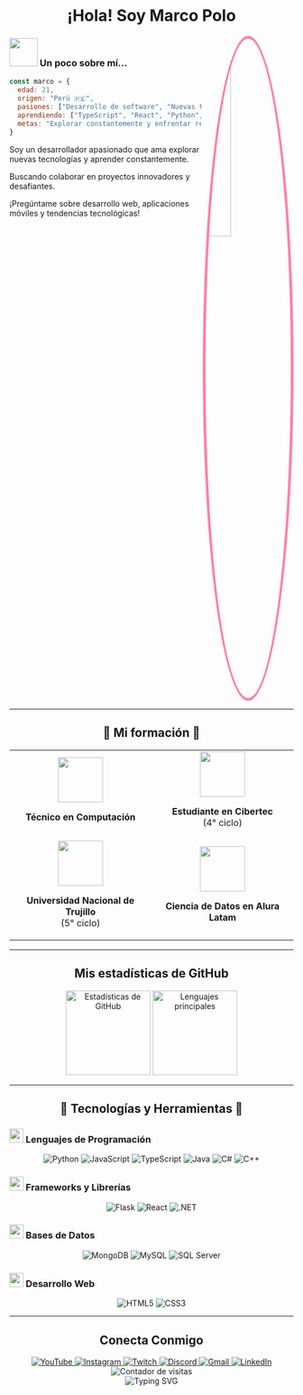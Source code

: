 # <div align="center"> ¡Hola! Soy Marco Polo</div>

<img align="right" src="https://i.pinimg.com/736x/39/e8/16/39e816954367ec0929807ebe76cfb002.jpg" width="30%" style="border-radius:50%; border: 5px solid #FF80AB;" />

<div align="left">

### <img src="https://media.giphy.com/media/VgCDAzcKvsR6OM0uWg/giphy.gif" width="50"> Un poco sobre mí...

```javascript
const marco = {
  edad: 21,
  origen: "Perú 🇵🇪",
  pasiones: ["Desarrollo de software", "Nuevas tecnologías"],
  aprendiendo: ["TypeScript", "React", "Python", "C#"],
  metas: "Explorar constantemente y enfrentar retos en el desarrollo"
}
```

 Soy un desarrollador apasionado que ama explorar nuevas tecnologías y aprender constantemente.

 Buscando colaborar en proyectos innovadores y desafiantes.

 ¡Pregúntame sobre desarrollo web, aplicaciones móviles y tendencias tecnológicas!

</div>

<br clear="both">

---

## <div align="center">💫 Mi formación 💫</div>

<table align="center" border="0">
  <tr>
    <td width="50%" align="center">
      <img src="https://media.giphy.com/media/WUlplcMpOCEmTGBtBW/giphy.gif" width="80">
      <p><b>Técnico en Computación</b></p>
    </td>
    <td width="50%" align="center">
      <img src="https://media.giphy.com/media/ieyl9zmCjO4b4t6qoY/giphy.gif" width="80">
      <p><b>Estudiante en Cibertec</b><br>(4° ciclo)</p>
    </td>
  </tr>
  <tr>
    <td width="50%" align="center">
      <img src="https://media.giphy.com/media/fYSnHlufseco8Fh93Z/giphy.gif" width="80">
      <p><b>Universidad Nacional de Trujillo</b><br>(5° ciclo)</p>
    </td>
    <td width="50%" align="center">
      <img src="https://media.giphy.com/media/KzJkzjggfGN5Py6nkT/giphy.gif" width="80">
      <p><b>Ciencia de Datos en Alura Latam</b></p>
    </td>
  </tr>
</table>

---

## <div align="center">Mis estadísticas de GitHub </div>

<div align="center">
  <img src="https://github-readme-stats.vercel.app/api?username=marcopolo&hide_title=false&hide_rank=false&show_icons=true&include_all_commits=true&count_private=true&disable_animations=false&theme=dracula&locale=es&hide_border=false&bg_color=ffcfe9&title_color=ff1493&text_color=9370db&icon_color=ff1493&border_color=ff80ab" height="150" alt="Estadísticas de GitHub"  />
  
  <img src="https://github-readme-stats.vercel.app/api/top-langs?username=marcopolo&locale=es&hide_title=false&layout=compact&card_width=320&langs_count=5&theme=dracula&hide_border=false&bg_color=ffcfe9&title_color=ff1493&text_color=9370db&border_color=ff80ab" height="150" alt="Lenguajes principales"  />
</div>

---

## <div align="center">🌟 Tecnologías y Herramientas 🌟</div>

### <img src="https://media.giphy.com/media/ln7z2eWriiQAllfVcn/giphy.gif" width="25"> Lenguajes de Programación

<p align="center">
  <img src="https://img.shields.io/badge/Python-FFD43B?style=for-the-badge&logo=python&logoColor=darkgreen" alt="Python" />
  <img src="https://img.shields.io/badge/JavaScript-F7DF1E?style=for-the-badge&logo=javascript&logoColor=black" alt="JavaScript" />
  <img src="https://img.shields.io/badge/TypeScript-007ACC?style=for-the-badge&logo=typescript&logoColor=white" alt="TypeScript" />
  <img src="https://img.shields.io/badge/Java-ED8B00?style=for-the-badge&logo=openjdk&logoColor=white" alt="Java" />
  <img src="https://img.shields.io/badge/C%23-239120?style=for-the-badge&logo=c-sharp&logoColor=white" alt="C#" />
  <img src="https://img.shields.io/badge/C%2B%2B-00599C?style=for-the-badge&logo=c%2B%2B&logoColor=white" alt="C++" />
</p>

### <img src="https://media.giphy.com/media/eNAsjO55tPbgaor7ma/giphy.gif" width="25"> Frameworks y Librerías

<p align="center">
  <img src="https://img.shields.io/badge/Flask-000000?style=for-the-badge&logo=flask&logoColor=white" alt="Flask" />
  <img src="https://img.shields.io/badge/React-20232A?style=for-the-badge&logo=react&logoColor=61DAFB" alt="React" />
  <img src="https://img.shields.io/badge/.NET-5C2D91?style=for-the-badge&logo=.net&logoColor=white" alt=".NET" />
</p>

### <img src="https://media.giphy.com/media/ZBythhSiZAoYea6vC2/giphy.gif" width="25"> Bases de Datos

<p align="center">
  <img src="https://img.shields.io/badge/MongoDB-4EA94B?style=for-the-badge&logo=mongodb&logoColor=white" alt="MongoDB" />
  <img src="https://img.shields.io/badge/MySQL-005C84?style=for-the-badge&logo=mysql&logoColor=white" alt="MySQL" />
  <img src="https://img.shields.io/badge/Microsoft_SQL_Server-CC2927?style=for-the-badge&logo=microsoft-sql-server&logoColor=white" alt="SQL Server" />
</p>

### <img src="https://media.giphy.com/media/fsEaZldNC8A1PJ3mwp/giphy.gif" width="25"> Desarrollo Web

<p align="center">
  <img src="https://img.shields.io/badge/HTML5-E34F26?style=for-the-badge&logo=html5&logoColor=white" alt="HTML5" />
  <img src="https://img.shields.io/badge/CSS3-1572B6?style=for-the-badge&logo=css3&logoColor=white" alt="CSS3" />
</p>

---

## <div align="center">Conecta Conmigo </div>

<div align="center">
  <a href="https://youtube.com" target="_blank">
    <img src="https://img.shields.io/badge/YouTube-FF0000?style=for-the-badge&logo=youtube&logoColor=white" alt="YouTube" />
  </a>
  <a href="https://instagram.com" target="_blank">
    <img src="https://img.shields.io/badge/Instagram-E4405F?style=for-the-badge&logo=instagram&logoColor=white" alt="Instagram" />
  </a>
  <a href="https://twitch.tv" target="_blank">
    <img src="https://img.shields.io/badge/Twitch-9146FF?style=for-the-badge&logo=twitch&logoColor=white" alt="Twitch" />
  </a>
  <a href="https://discord.com" target="_blank">
    <img src="https://img.shields.io/badge/Discord-7289DA?style=for-the-badge&logo=discord&logoColor=white" alt="Discord" />
  </a>
  <a href="mailto:tu-correo@ejemplo.com" target="_blank">
    <img src="https://img.shields.io/badge/Gmail-D14836?style=for-the-badge&logo=gmail&logoColor=white" alt="Gmail" />
  </a>
  <a href="https://linkedin.com" target="_blank">
    <img src="https://img.shields.io/badge/LinkedIn-0077B5?style=for-the-badge&logo=linkedin&logoColor=white" alt="LinkedIn" />
  </a>
</div>

<div align="center">
  <img src="https://komarev.com/ghpvc/?username=marcopolo&style=for-the-badge&color=ff69b4" alt="Contador de visitas" />
</div>

<div align="center">
  <img src="https://readme-typing-svg.herokuapp.com?font=Pacifico&size=25&pause=1000&color=FF1493&center=true&vCenter=true&width=435&lines=¡Gracias+por+visitar+mi+perfil!;¡Vuelve+pronto!;✨+Marco+Polo+✨" alt="Typing SVG" />
</div>
